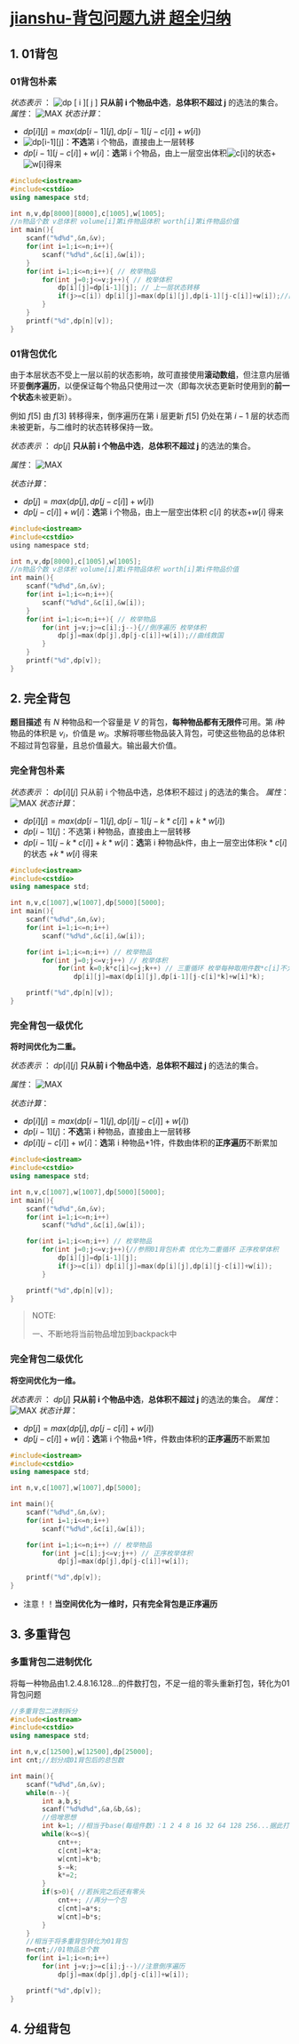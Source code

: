 # [jianshu-背包问题九讲 超全归纳](https://www.jianshu.com/p/830de6df0207)



## 1. 01背包



### 01背包朴素

*状态表示* ： ![dp [ i ][ j ]](https://math.jianshu.com/math?formula=dp%20%5B%20i%20%5D%5B%20j%20%5D) **只从前 i 个物品中选**，**总体积不超过 j** 的选法的集合。
 *属性*： ![MAX](https://math.jianshu.com/math?formula=MAX)
 *状态计算*：

- $dp[i][j]=max(dp[i-1][j],dp[i-1][j-c[i]]+w[i])$
- ![dp[i-1][j]](https://math.jianshu.com/math?formula=dp%5Bi-1%5D%5Bj%5D)：**不选**第 i 个物品，直接由上一层转移
- $dp[i-1][j-c[i]]+w[i]$：**选**第 i 个物品，由上一层空出体积![c[i]](https://math.jianshu.com/math?formula=c%5Bi%5D)的状态+![w[i]](https://math.jianshu.com/math?formula=w%5Bi%5D)得来



```cpp
#include<iostream>
#include<cstdio>
using namespace std;

int n,v,dp[8000][8000],c[1005],w[1005];
//n物品个数 v总体积 volume[i]第i件物品体积 worth[i]第i件物品价值 
int main(){
    scanf("%d%d",&n,&v);
    for(int i=1;i<=n;i++){
        scanf("%d%d",&c[i],&w[i]);
    }
    for(int i=1;i<=n;i++){ // 枚举物品
        for(int j=0;j<=v;j++){ // 枚举体积
            dp[i][j]=dp[i-1][j]; // 上一层状态转移
            if(j>=c[i]) dp[i][j]=max(dp[i][j],dp[i-1][j-c[i]]+w[i]);//曲线救国 
        }
    }
    printf("%d",dp[n][v]);
}
```

### 01背包优化

由于本层状态不受上一层以前的状态影响，故可直接使用**滚动数组**，但注意内层循环要**倒序遍历**，以便保证每个物品只使用过一次（即每次状态更新时使用到的**前一个状态**未被更新）。

 例如 $f[5]$ 由 $f[3]$ 转移得来，倒序遍历在第 i 层更新 $f[5]$ 仍处在第 $i-1$ 层的状态而未被更新，与二维时的状态转移保持一致。

*状态表示* ： $dp[ j ]$ **只从前 i 个物品中选**，**总体积不超过 j** 的选法的集合。

 *属性*： ![MAX](https://math.jianshu.com/math?formula=MAX)

*状态计算*：

- $dp[j]=max(dp[j],dp[j-c[i]]+w[i])$
- $dp[j-c[i]]+w[i]$：**选**第 i 个物品，由上一层空出体积 $c[i]$ 的状态$+w[i]$ 得来

```c
#include<iostream>
#include<cstdio>
using namespace std;

int n,v,dp[8000],c[1005],w[1005];
//n物品个数 v总体积 volume[i]第i件物品体积 worth[i]第i件物品价值 
int main(){
    scanf("%d%d",&n,&v);
    for(int i=1;i<=n;i++){
        scanf("%d%d",&c[i],&w[i]);
    }
    for(int i=1;i<=n;i++){ // 枚举物品
        for(int j=v;j>=c[i];j--){//倒序遍历 枚举体积
            dp[j]=max(dp[j],dp[j-c[i]]+w[i]);//曲线救国 
        }
    }
    printf("%d",dp[v]);
}
```



## 2. 完全背包

**题目描述**
有 $N$ 种物品和一个容量是 $V$ 的背包，**每种物品都有无限件**可用。第 $i$种物品的体积是 $v_i$，价值是 $w_i$。求解将哪些物品装入背包，可使这些物品的总体积不超过背包容量，且总价值最大。输出最大价值。



### 完全背包朴素

*状态表示* ： $dp [ i ][ j ]$  只从前 i 个物品中选，总体积不超过 j 的选法的集合。
 *属性*： ![MAX](https://math.jianshu.com/math?formula=MAX)
 *状态计算*：

- $dp[i][j]=max(dp[i-1][j],dp[i-1][j-k*c[i]]+k*w[i])$
- $dp[i-1][j]$：不选第 i 种物品，直接由上一层转移
- $dp[i-1][j-k*c[i]]+k*w[i]$：**选**第 i 种物品k件，由上一层空出体积$k*c[i]$的状态 $+k*w[i]$ 得来

```c++
#include<iostream>
#include<cstdio>
using namespace std;

int n,v,c[1007],w[1007],dp[5000][5000];
int main(){
    scanf("%d%d",&n,&v);
    for(int i=1;i<=n;i++)
        scanf("%d%d",&c[i],&w[i]);

    for(int i=1;i<=n;i++) // 枚举物品
        for(int j=0;j<=v;j++) // 枚举体积
            for(int k=0;k*c[i]<=j;k++) // 三重循环 枚举每种取用件数*c[i]不大于当前总体积j
                dp[i][j]=max(dp[i][j],dp[i-1][j-c[i]*k]+w[i]*k);

    printf("%d",dp[n][v]);
}

```



### 完全背包一级优化

**将时间优化为二重。**

*状态表示* ： $dp [ i ][ j ]$ **只从前 i 个物品中选**，**总体积不超过 j** 的选法的集合。

*属性*： ![MAX](https://math.jianshu.com/math?formula=MAX)

*状态计算*：

- $dp[i][j]=max(dp[i-1][j],dp[i][j-c[i]]+w[i])$
- $dp[i-1][j]$：**不选**第 i 种物品，直接由上一层转移
- $dp[i][j-c[i]]+w[i]$：**选**第 i 种物品+1件，件数由体积的**正序遍历**不断累加



```c++
#include<iostream>
#include<cstdio>
using namespace std;

int n,v,c[1007],w[1007],dp[5000][5000];
int main(){
    scanf("%d%d",&n,&v);
    for(int i=1;i<=n;i++)
        scanf("%d%d",&c[i],&w[i]);

    for(int i=1;i<=n;i++) // 枚举物品
        for(int j=0;j<=v;j++){//参照01背包朴素 优化为二重循环 正序枚举体积
            dp[i][j]=dp[i-1][j];
            if(j>=c[i]) dp[i][j]=max(dp[i][j],dp[i][j-c[i]]+w[i]);
        }

    printf("%d",dp[n][v]);
}
```

> NOTE:
>
> 一、不断地将当前物品增加到backpack中



### 完全背包二级优化

**将空间优化为一维。**

*状态表示* ： $dp[ j ]$ **只从前 i 个物品中选**，**总体积不超过 j** 的选法的集合。
*属性*： ![MAX](https://math.jianshu.com/math?formula=MAX)
*状态计算*：

- $dp[j]=max(dp[j],dp[j-c[i]]+w[i])$
- $dp[j-c[i]]+w[i]$：**选**第 i 个物品+1件，件数由体积的**正序遍历**不断累加

```c++
#include<iostream>
#include<cstdio>
using namespace std;

int n,v,c[1007],w[1007],dp[5000];

int main(){
    scanf("%d%d",&n,&v);
    for(int i=1;i<=n;i++)
        scanf("%d%d",&c[i],&w[i]);

    for(int i=1;i<=n;i++) // 枚举物品
        for(int j=c[i];j<=v;j++) // 正序枚举体积
            dp[j]=max(dp[j],dp[j-c[i]]+w[i]);

    printf("%d",dp[v]);
}
```

- 注意！！**当空间优化为一维时，只有完全背包是正序遍历**



## 3. 多重背包



### 多重背包二进制优化

将每一种物品由1.2.4.8.16.128...的件数打包，不足一组的零头重新打包，转化为01背包问题

```cpp
//多重背包二进制拆分 
#include<iostream>
#include<cstdio>
using namespace std;

int n,v,c[12500],w[12500],dp[25000];
int cnt;//划分成01背包后的总包数 

int main(){
    scanf("%d%d",&n,&v);
    while(n--){
        int a,b,s; 
        scanf("%d%d%d",&a,&b,&s);
        //倍增思想 
        int k=1; //相当于base(每组件数)：1 2 4 8 16 32 64 128 256...据此打包
        while(k<=s){
            cnt++;
            c[cnt]=k*a;
            w[cnt]=k*b;
            s-=k;
            k*=2;
        }
        if(s>0){ //若拆完之后还有零头
            cnt++; //再分一个包
            c[cnt]=a*s;
            w[cnt]=b*s;
        }
    }
    //相当于将多重背包转化为01背包
    n=cnt;//01物品总个数
    for(int i=1;i<=n;i++) 
        for(int j=v;j>=c[i];j--)//注意倒序遍历 
            dp[j]=max(dp[j],dp[j-c[i]]+w[i]);

    printf("%d",dp[v]);
}
```





## 4. 分组背包
